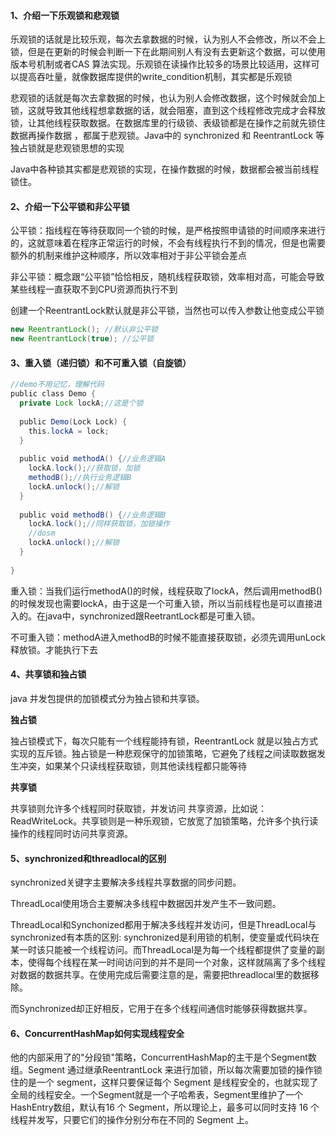#### 1、介绍一下乐观锁和悲观锁

乐观锁的话就是比较乐观，每次去拿数据的时候，认为别人不会修改，所以不会上锁，但是在更新的时候会判断一下在此期间别人有没有去更新这个数据，可以使用版本号机制或者CAS 算法实现。乐观锁在读操作比较多的场景比较适用，这样可以提高吞吐量，就像数据库提供的write_condition机制，其实都是乐观锁

悲观锁的话就是每次去拿数据的时候，也认为别人会修改数据，这个时候就会加上锁，这就导致其他线程想拿数据的话，就会阻塞，直到这个线程修改完成才会释放锁，让其他线程获取数据。在数据库里的行级锁、表级锁都是在操作之前就先锁住数据再操作数据 ，都属于悲观锁。Java中的 synchronized 和 ReentrantLock 等独占锁就是悲观锁思想的实现

Java中各种锁其实都是悲观锁的实现，在操作数据的时候，数据都会被当前线程锁住。



#### 2、介绍一下公平锁和非公平锁

公平锁：指线程在等待获取同一个锁的时候，是严格按照申请锁的时间顺序来进行的，这就意味着在程序正常运行的时候，不会有线程执行不到的情况，但是也需要额外的机制来维护这种顺序，所以效率相对于非公平锁会差点

非公平锁：概念跟“公平锁”恰恰相反，随机线程获取锁，效率相对高，可能会导致某些线程一直获取不到CPU资源而执行不到

创建一个ReentrantLock默认就是非公平锁，当然也可以传入参数让他变成公平锁

```java
new ReentrantLock(); //默认非公平锁 
new ReentrantLock(true); //公平锁
```



#### 3、重入锁（递归锁）和不可重入锁（自旋锁）

```java
//demo不用记忆，理解代码
public class Demo {
  private Lock lockA;//这是个锁
 
  public Demo(Lock Lock) {
    this.lockA = lock;
  }
 
  public void methodA() {//业务逻辑A
    lockA.lock();//获取锁，加锁
    methodB();//执行业务逻辑B
    lockA.unlock();//解锁
  }
 
  public void methodB() {//业务逻辑B
    lockA.lock();//同样获取锁，加锁操作
    //dosm
    lockA.unlock();//解锁
  }
  
}
```

重入锁：当我们运行methodA()的时候，线程获取了lockA，然后调用methodB()的时候发现也需要lockA，由于这是一个可重入锁，所以当前线程也是可以直接进入的。在java中，synchronized跟ReetrantLock都是可重入锁。

不可重入锁：methodA进入methodB的时候不能直接获取锁，必须先调用unLock释放锁。才能执行下去



#### 4、共享锁和独占锁

java 并发包提供的加锁模式分为独占锁和共享锁。

**独占锁**

独占锁模式下，每次只能有一个线程能持有锁，ReentrantLock 就是以独占方式实现的互斥锁。独占锁是一种悲观保守的加锁策略，它避免了线程之间读取数据发生冲突，如果某个只读线程获取锁，则其他读线程都只能等待

**共享锁**

共享锁则允许多个线程同时获取锁，并发访问 共享资源，比如说：ReadWriteLock。共享锁则是一种乐观锁，它放宽了加锁策略，允许多个执行读操作的线程同时访问共享资源。



#### 5、synchronized和threadlocal的区别

synchronized关键字主要解决多线程共享数据的同步问题。

ThreadLocal使用场合主要解决多线程中数据因并发产生不一致问题。

ThreadLocal和Synchonized都用于解决多线程并发访问，但是ThreadLocal与synchronized有本质的区别:
 synchronized是利用锁的机制，使变量或代码块在某一时该只能被一个线程访问。而ThreadLocal是为每一个线程都提供了变量的副本，使得每个线程在某一时间访问到的并不是同一个对象，这样就隔离了多个线程对数据的数据共享。在使用完成后需要注意的是，需要把threadlocal里的数据移除。

而Synchronized却正好相反，它用于在多个线程间通信时能够获得数据共享。



#### 6、ConcurrentHashMap如何实现线程安全

他的内部采用了的"分段锁"策略，ConcurrentHashMap的主干是个Segment数组。Segment 通过继承ReentrantLock 来进行加锁，所以每次需要加锁的操作锁住的是一个 segment，这样只要保证每个 Segment 是线程安全的，也就实现了全局的线程安全。一个Segment就是一个子哈希表，Segment里维护了一个HashEntry数组，默认有16 个 Segment，所以理论上，最多可以同时支持 16 个线程并发写，只要它们的操作分别分布在不同的 Segment 上。









